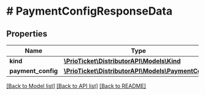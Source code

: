 # # PaymentConfigResponseData

## Properties

Name | Type | Description | Notes
------------ | ------------- | ------------- | -------------
**kind** | [**\PrioTicket\DistributorAPI\Models\Kind**](Kind.md) |  |
**payment_config** | [**\PrioTicket\DistributorAPI\Models\PaymentConfig**](PaymentConfig.md) |  |

[[Back to Model list]](../../README.md#models) [[Back to API list]](../../README.md#endpoints) [[Back to README]](../../README.md)
